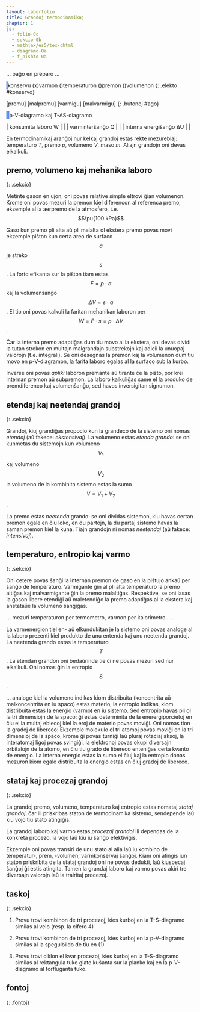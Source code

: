 ```yaml
---
layout: laborfolio
title: Grandoj termodinamikaj
chapter: 1
js:
  - folio-0c
  - sekcio-0b 
  - mathjax/es5/tex-chtml
  - diagramo-0a 
  - f_pishto-0a
---
```


... paĝo en preparo ...

<!--

La paĝo prezentas modelon de piŝto kun ideala gaso por enkonduki bazajn grandojn de termodinamiko.
Unu grando estas tenata konstanta, dum oni aplikas premon/malpremon aŭ varmon/malvarmon. La tri aliaj grandoj montriĝas la ŝanĝojn laŭ la modelo de ideala gaso.

sistemo           izolita neizolita fermita nefermita          
konstanta grando: Q/S     T         V       p
/agoj/
premu             +p+T-V  +p-V-S    -       -
malpremu          -p-T+V  -p+V+S    -       -
varmigu           -       -         +T+V+S  +T+p+S
malvarmigu        -       -         -T-V-S  -T-p-S


FARENDA, plej bone sur aparta(j) paĝo(j):

1. klarigu rilaton inter premo, volumeno kaj laboro: dp -> dV -> W
   (altigo de premo ĉu per volumenŝanĝo/laboro, ĉu per aldono de gaso...?)
2. enkonduku temperaturon kaj varmenergion, Q -> dT -> dp -> ...
3. enkonduku entropion kiel analogon de (negativa) premo(?) en la rilato d(T*S) = Q
      koncentriĝo de energio/varmo = malalta entropio / alta temperaturo ... 
      koncentriĝo de materio estas malalta volumeno / alta premo  
4... eble: simile enkonduku ĥemian potencialon kaj kvanton?

==> Prezentu modelon de ideala gaso, en kiu unu grando povas esti fiksita (V,p,T)
    kaj alia ŝanĝita (V,T,...) kaj montriĝas la influo al la aliaj grandoj.
    (laŭ teorie, ĉiam du estas liberaj kaj du dependaj variabloj 
    ne konsiderante provizore ĥemian potencialon/reakciojn)
==> prezentu ĉiam ankaŭ la kondiĉojn de la ekstera medio (temperaturo, premo)
==> klarigu inversigeblajn kaj neinversigeblajn procezojn
==> klarigu nociojn fermita kaj izolita sistemo - eble per butonoj "fermu", "izolu"?

-->



<style>
    canvas {
        border: 2px solid cornflowerblue;
    }
</style>

<canvas id="pishto" width="300" height="300"></canvas>
konservu (x)varmon ()temperaturon ()premon ()volumenon
{: .elekto #konservo}

[premu] [malpremu] [varmigu] [malvarmigu]
{: .butonoj #ago}


<canvas id="pV_dgr" width="300" height="300"></canvas>
<canvas id="TS_dgr" width="300" height="300"></canvas>
p-V-diagramo kaj T-ΔS-diagramo

| konsumita laboro W |<span id="laboro"/> |
| varminterŝanĝo Q |<span id="varmo"/> |
| interna energiŝanĝo ΔU |<span id="energio"/> |

<script>

const dT = 10; // paŝoj por varmigi/malvarmigi
const T_min = 200;
const T_max = 800;

const dp = 0.1e5; // paŝoj por premi/malpremi en Pa
const p_min = 0.01e5; // 1kPa t.e. centono de atm.
const p_max = 10e5; // 10-oblo de atm.

const V_min = 1e-3; // 1 l
const V_max = 5e-2; // 50 l

const S_min = -10.5;
const S_max = 10.5;

const cpishto = document.getElementById("pishto");
const modelo = new Diagramo(cpishto);
const piŝto = new Piŝto(modelo);
piŝto.T_min = T_min;
piŝto.T_max = T_max;

const pV_dgr = document.getElementById("pV_dgr");
const TS_dgr = document.getElementById("TS_dgr");
const dpV = new Diagramo(pV_dgr);
const dTS = new Diagramo(TS_dgr);

//const intervalo = 50; // 100 = 100 ms
//let ripetoj;

butone((ago) => {
    console.log(ago);
    switch (ago) {
        case "ago_premu": piŝto.premu(dp); break;
        case "ago_malpremu": piŝto.premu(-dp); break;
        case "ago_varmigu": piŝto.varmigu(dT); break;
        case "ago_malvarmigu": piŝto.varmigu(-dT); break;
    }

    // valoroj();
    diagramo_pentru();

    // evtl. adaptu butonojn
    buton_statoj(piŝto.konservata);
});

elekte((elekto,valoro) => {
    console.log(elekto+':'+valoro);
    // laŭ elektu ebligu certajn agojn, aliajn ne:
    buton_statoj(valoro);
    piŝto.konservata = valoro;
    piŝto.desegnu();
});

function buton_statoj(konservata) {
    const Tk = (konservata.startsWith("temp") || konservata.startsWith("varm"));
    // PLIBONIGU: lasta kondiĉoj (V) devus respekti ankoraŭ sekvan paŝon!
    ĝi("#ago_premu").disabled = !Tk || piŝto.gaso.premo()+dp > p_max 
        || piŝto.gaso.volumeno < V_min || piŝto.gaso.temperaturo > T_max; 
    ĝi("#ago_malpremu").disabled = !Tk || piŝto.gaso.premo()-dp < p_min 
        || piŝto.gaso.volumeno > V_max || piŝto.gaso.temperaturo < T_min;
    ĝi("#ago_varmigu").disabled = Tk || piŝto.gaso.temperaturo+dT > T_max 
        || piŝto.gaso.volumeno > V_max;
    ĝi("#ago_malvarmigu").disabled = Tk || piŝto.gaso.temperaturo-dT < T_min 
        || piŝto.gaso.volumeno < V_min;
}



// preparu kaj pentru komence ĉion
lanĉe(()=>{
    dgr_preparo();
    piŝto.desegnu();
    buton_statoj(piŝto.konservata);
});

function dgr_preparo() {
    dpV.viŝu();
    dpV.skalo_y(0,p_max/1e5,1,5,0,"·10⁵Pa");
    dpV.skalo_x(0,V_max*1000,1,10,0,"dm³");

    dTS.viŝu();
    const _Tmin = Math.floor(T_min/100)*100;
    const _Tmax = Math.ceil(T_max/100)*100;
    dTS.skalo_y(_Tmin,_Tmax,10,50,0,"K");
    dTS.skalo_x(S_min,S_max,1,2,0,"J/K");

    diagramo_pentru();
}


function diagramo_pentru() {
    const koloro = piŝto.Tkoloro(piŝto.gaso.temperaturo);

    let k = dpV.koord_xy(piŝto.gaso.volumeno*1000,piŝto.gaso.premo()/1e5);
    dpV.punkto(k.x,k.y,1,koloro);

    k = dTS.koord_xy(piŝto.gaso.entropio,piŝto.gaso.temperaturo);
    dTS.punkto(k.x,k.y,1,koloro);
}

function valoroj() {
    /*
    ĝi("#laboro").innerHTML = nombro(kciklo.suma_laboro(),3,"J");
    ĝi("#varmo").innerHTML = nombro(kciklo.suma_varmo(),3,"J");
    ĝi("#energio").innerHTML = nombro(kciklo.energiŝanĝo(),3,"J");
    */
}


</script>

En termodinamikaj aranĝoj nur kelkaj grandoj estas rekte mezureblaj: temperaturo *T*, premo *p*, volumeno *V*, maso *m*. Aliajn grandojn oni devas elkalkuli.

## premo, volumeno kaj meĥanika laboro
{: .sekcio}

Metinte gason en ujon, oni povas relative simple eltrovi ĝian volumenon. Krome oni povas mezuri la premon kiel diferencon al referenca premo, ekzemple al la aerpremo de la atmosfero, t.e. 
$$\pu{100 kPa}$$

Gaso kun premo pli alta aŭ pli malalta ol ekstera premo povas movi ekzemple piŝton kun certa areo de surfaco $$a$$ je streko $$s$$. La forto efikanta sur la piŝton tiam 
estas $$F = p \cdot a$$ kaj la volumenŝanĝo $$\Delta V = s \cdot a$$. El tio oni povas kalkuli la faritan meĥanikan laboron per $$W = F \cdot s = p \cdot \Delta V$$. 

Ĉar la interna premo adaptiĝas dum tiu movo al la ekstera, oni devas dividi la tutan strekon en multajn malgrandajn substrekojn kaj adicii la unuopaj valorojn (t.e. integrali).
Se oni desegnas la premon kaj la volumenon dum tiu movo en p-V-diagramon, la farita laboro egalas al la surfaco sub la kurbo. 

Inverse oni povas *apliki* laboron premante aŭ tirante ĉe la piŝto, por krei internan premon aŭ subpremon. La laboro kalkuliĝas same el la produko de premdiferenco kaj volumenŝanĝo, sed havos inversigitan signumon.

## etendaj kaj neetendaj grandoj
{: .sekcio}

Grandoj, kiuj grandiĝas propocio kun la grandeco de la sistemo oni nomas *etendaj* (aŭ fakece: *ekstensivaj*). La volumeno estas *etenda grando*:
se oni kunmetas du sistemojn kun volumeno $$V_1$$ kaj volumeno $$V_2$$ la volumeno de la kombinita sistemo estas la sumo $$V = V_1 + V_2$$.

La premo estas *neetenda* grando: se oni dividas sistemon, kiu havas certan premon egale en ĉiu loko, en du partojn, la du partaj sistemo havas la saman premon kiel la kuna. Tiajn grandojn ni nomas *neetendaj* (aŭ fakece: *intensivaj*).

## temperaturo, entropio kaj varmo
{: .sekcio}  

Oni cetere povas ŝanĝi la internan premon de gaso en la piŝtujo ankaŭ per ŝanĝo de temperaturo. Varmigante ĝin al pli alta temperaturo la premo altiĝas kaj malvarmigante ĝin la premo malaltiĝas.
Respektive, se oni lasas la gason libere etendiĝi aŭ maletendiĝo la premo adaptiĝas al la ekstera kaj anstataŭe la volumeno ŝanĝiĝas.

... mezuri temperaturon per termometro, varmon per kalorimetro ....

La varmenergion tiel en- aŭ elkundukitan je la sistemo oni povas analoge al la laboro prezenti kiel produkto de unu entenda kaj unu neetenda grandoj. La neetenda grando estas la temperaturo $$T$$. La etendan grandon oni bedaŭrinde tie ĉi ne povas mezuri sed nur elkalkuli. Oni nomas ĝin la entropio $$S$$.

... analoge kiel la volumeno indikas kiom distribuita (koncentrita aŭ malkoncentrita en iu spaco) estas materio, la entropio indikas,
kiom distribuita estas la energio (varmo) en iu sistemo. Sed entropio havas pli ol la tri dimensiojn de la spaco: ĝi estas
determinita de la enerergiporcietoj en ĉiu el la multaj eblecoj kiel la eroj de materio povas moviĝi. Oni nomas tion la gradoj de libereco:
Ekzemple molekulo el tri atomoj povas moviĝi en la tri dimensioj de la spaco, krome ĝi povas turniĝi laŭ pluraj rotaciaj aksoj, la interatomaj ligoj povas svingiĝi, la elektronoj povas okupi diversajn orbitalojn de la atomo, en ĉiu tiu grado de libereco enteniĝas certa kvanto de energio. 
La interna energio estas la sumo el ĉiuj kaj la entropio donas mezuron kiom egale distribuita la energio estas en ĉiuj gradoj de libereco.

## stataj kaj procezaj grandoj
{: .sekcio}

La grandoj premo, volumeno, temperaturo kaj entropio estas nomataj *stataj grandoj*, ĉar ili priskribas staton de termodinamika sistemo, sendepende laŭ kiu vojo tiu stato atingiĝis. 

La grandoj laboro kaj varmo estas *procezaj grandoj* ili dependas de la konkreta procezo, la vojo laŭ kiu iu ŝanĝo efektiviĝis. 

Ekzemple oni povas transiri de unu stato al alia laŭ iu kombino de temperatur-, prem, -volumen, varmkonservaj ŝanĝoj. Kiam oni atingis iun staton
priskribita de la stataj grandoj oni ne povas dedukti, laŭ kiuspecaj ŝanĝoj ĝi estis atingita. Tamen la grandaj laboro kaj varmo povas
akiri tre diversajn valorojn laŭ la trairitaj procezoj.

## taskoj
{: .sekcio}

1. Provu trovi kombinon de tri procezoj, kies kurboj en la  T-S-diagramo similas al velo (resp. la cifero 4)

2. Provu trovi kombinon de tri procezoj, kies kurboj en la p-V-diagramo similas al la spegulbildo de tiu en (1)

3. Provu trovi ciklon el kvar procezoj, kies kurboj en la T-S-diagramo similas al rektangula tuko glate kuŝanta sur la planko kaj
   en la p-V-diagramo al forfluganta tuko.

<!--

4. Provu trovi ciklon, kiu maksimumigas la gajnita laboron ricevitan el la sistemo per alkonduko de varmo. (Eblas ankaŭ apliki laboron aŭ elkonduki
   varmon dum la ciklo, sed la diferenca laboro gajnita estu plej eble granda kaj la diferenca alkondukata varmo plej eble malgranda)

5. Provu trovi ciklon, kiu gajnas varmon per apliko de laboro....

6. Provu trovi ciklon, kiu malvarmigas la gason per apliko de laboro....

-->

## fontoj
{: .fontoj}

